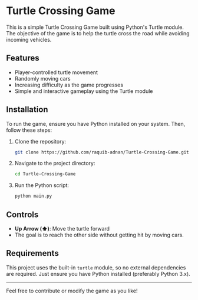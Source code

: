 # Turtle Crossing Game

This is a simple Turtle Crossing Game built using Python's Turtle module. The objective of the game is to help the turtle cross the road while avoiding incoming vehicles.

## Features
- Player-controlled turtle movement
- Randomly moving cars
- Increasing difficulty as the game progresses
- Simple and interactive gameplay using the Turtle module

## Installation
To run the game, ensure you have Python installed on your system. Then, follow these steps:

1. Clone the repository:
   ```sh
   git clone https://github.com/raquib-adnan/Turtle-Crossing-Game.git
   ```
2. Navigate to the project directory:
   ```sh
   cd Turtle-Crossing-Game
   ```
3. Run the Python script:
   ```sh
   python main.py
   ```

## Controls
- **Up Arrow (⬆️)**: Move the turtle forward
- The goal is to reach the other side without getting hit by moving cars.

## Requirements
This project uses the built-in `turtle` module, so no external dependencies are required. Just ensure you have Python installed (preferably Python 3.x).

---
Feel free to contribute or modify the game as you like!

